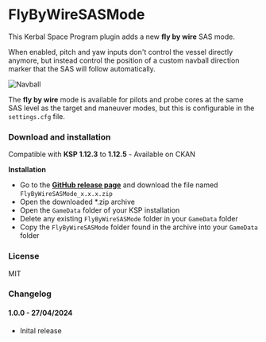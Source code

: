 # FlyByWireSASMode

This Kerbal Space Program plugin adds a new **fly by wire** SAS mode.

When enabled, pitch and yaw inputs don't control the vessel directly anymore, but instead control the position of a custom navball direction marker that the SAS will follow automatically.

![Navball](https://raw.githubusercontent.com/gotmachine/FlyByWireSASMode/master/NavballScreenshot.png)


The **fly by wire** mode is available for pilots and probe cores at the same SAS level as the target and maneuver modes, but this is configurable in the ```settings.cfg``` file.

### Download and installation

Compatible with **KSP 1.12.3** to **1.12.5** - Available on CKAN

**Installation**

- Go to the **[GitHub release page](https://github.com/gotmachine/FlyByWireSASMode/releases)** and download the file named `FlyByWireSASMode_x.x.x.zip`
- Open the downloaded *.zip archive
- Open the `GameData` folder of your KSP installation
- Delete any existing `FlyByWireSASMode` folder in your `GameData` folder
- Copy the `FlyByWireSASMode` folder found in the archive into your `GameData` folder

### License

MIT

### Changelog

#### 1.0.0 - 27/04/2024
- Inital release
